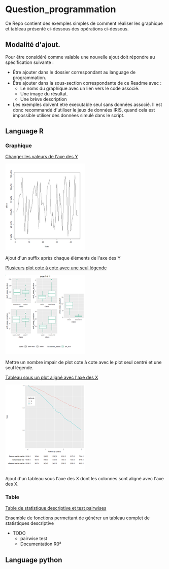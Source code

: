 # Question_programmation

Ce Repo contient des exemples simples de comment réaliser les graphique et tableau présenté ci-dessous des opérations ci-dessous.

## Modalité d'ajout.

Pour être considéré comme valable une nouvelle ajout doit répondre au spécification suivante :
* Être ajouter dans le dossier correspondant au language de programmation.
* Être ajouter dans la sous-section correspondante de ce Readme avec :
    * Le noms du graphique avec un lien vers le code associé.
    * Une image du résultat.
    * Une brève description
* Les exemples doivent etre executable seul sans données associé. Il est donc recommandé d'utiliser le jeux de données IRIS, quand cela est impossible utiliser des données simulé dans le script.



## Language R
### Graphique

[Changer les valeurs de l'axe des Y](R/graphique/add_suffix_to_label.R)


<img src="R/graphique/add_suffix_to_label.png" alt="Changer les valeurs de l'axe des Y" width="250"/>


Ajout d'un suffix après chaque éléments de l'axe des Y



[Plusieurs plot cote à cote avec une seul légende](R/graphique/multiple_odd_plot_side_by_side_one_legend.R)


<img src="R/graphique/multiple_odd_plot_side_by_side_one_legend.png" alt="Plusieurs plot cote à cote avec une seul légende" width="250"/>


Mettre un nombre impair de plot cote à cote avec le plot seul centré et une seul légende.

[Tableau sous un plot aligné avec l'axe des X](R/graphique/ajout_tableau.R)


<img src="R/graphique/ajout_tableau.png" alt="Tableau sous un plot aligné avec l'axe des X" width="250"/>

Ajout d'un tableau sous l'axe des X dont les colonnes sont aligné avec l'axe des X.


### Table

[Table de statistique descriptive et test pairwises](R/table/desc_stat_R.r)

Ensemble de fonctions permettant de générer un tableau complet de statistiques descriptive


* TODO  
  * pairwise test  
  * Documentation R0²  


## Language python
